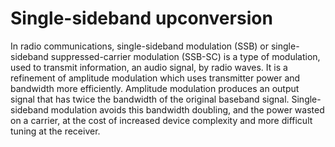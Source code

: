 # Single-sideband upconversion

In radio communications, single-sideband modulation (SSB) or single-sideband suppressed-carrier modulation (SSB-SC) is a type of modulation, used to transmit information, an audio signal, by radio waves. It is a refinement of amplitude modulation which uses transmitter power and bandwidth more efficiently. Amplitude modulation produces an output signal that has twice the bandwidth of the original baseband signal. Single-sideband modulation avoids this bandwidth doubling, and the power wasted on a carrier, at the cost of increased device complexity and more difficult tuning at the receiver.

